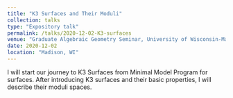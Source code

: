 ```yaml
---
title: "K3 Surfaces and Their Moduli"
collection: talks
type: "Expository talk"
permalink: /talks/2020-12-02-K3-surfaces
venue: "Graduate Algebraic Geometry Seminar, University of Wisconsin-Madison"
date: 2020-12-02
location: "Madison, WI"
---
```


I will start our journey to K3 Surfaces from Minimal Model Program for surfaces. After introducing K3 surfaces and their basic properties, I will describe their moduli spaces. 
